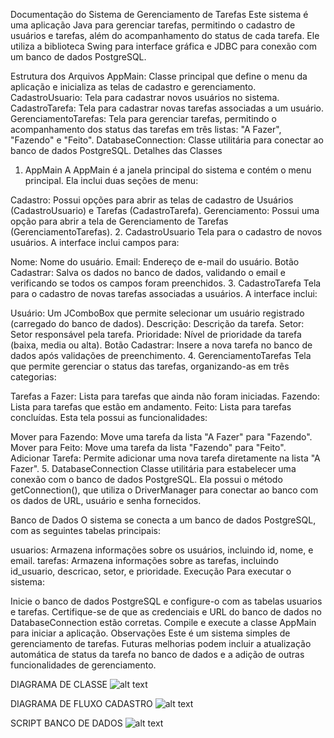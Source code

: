 Documentação do Sistema de Gerenciamento de Tarefas
Este sistema é uma aplicação Java para gerenciar tarefas, permitindo o cadastro de usuários e tarefas, além do acompanhamento do status de cada tarefa. Ele utiliza a biblioteca Swing para interface gráfica e JDBC para conexão com um banco de dados PostgreSQL.

Estrutura dos Arquivos
AppMain: Classe principal que define o menu da aplicação e inicializa as telas de cadastro e gerenciamento.
CadastroUsuario: Tela para cadastrar novos usuários no sistema.
CadastroTarefa: Tela para cadastrar novas tarefas associadas a um usuário.
GerenciamentoTarefas: Tela para gerenciar tarefas, permitindo o acompanhamento dos status das tarefas em três listas: "A Fazer", "Fazendo" e "Feito".
DatabaseConnection: Classe utilitária para conectar ao banco de dados PostgreSQL.
Detalhes das Classes
1. AppMain
A AppMain é a janela principal do sistema e contém o menu principal. Ela inclui duas seções de menu:

Cadastro: Possui opções para abrir as telas de cadastro de Usuários (CadastroUsuario) e Tarefas (CadastroTarefa).
Gerenciamento: Possui uma opção para abrir a tela de Gerenciamento de Tarefas (GerenciamentoTarefas).
2. CadastroUsuario
Tela para o cadastro de novos usuários. A interface inclui campos para:

Nome: Nome do usuário.
Email: Endereço de e-mail do usuário.
Botão Cadastrar: Salva os dados no banco de dados, validando o email e verificando se todos os campos foram preenchidos.
3. CadastroTarefa
Tela para o cadastro de novas tarefas associadas a usuários. A interface inclui:

Usuário: Um JComboBox que permite selecionar um usuário registrado (carregado do banco de dados).
Descrição: Descrição da tarefa.
Setor: Setor responsável pela tarefa.
Prioridade: Nível de prioridade da tarefa (baixa, media ou alta).
Botão Cadastrar: Insere a nova tarefa no banco de dados após validações de preenchimento.
4. GerenciamentoTarefas
Tela que permite gerenciar o status das tarefas, organizando-as em três categorias:

Tarefas a Fazer: Lista para tarefas que ainda não foram iniciadas.
Fazendo: Lista para tarefas que estão em andamento.
Feito: Lista para tarefas concluídas.
Esta tela possui as funcionalidades:

Mover para Fazendo: Move uma tarefa da lista "A Fazer" para "Fazendo".
Mover para Feito: Move uma tarefa da lista "Fazendo" para "Feito".
Adicionar Tarefa: Permite adicionar uma nova tarefa diretamente na lista "A Fazer".
5. DatabaseConnection
Classe utilitária para estabelecer uma conexão com o banco de dados PostgreSQL. Ela possui o método getConnection(), que utiliza o DriverManager para conectar ao banco com os dados de URL, usuário e senha fornecidos.

Banco de Dados
O sistema se conecta a um banco de dados PostgreSQL, com as seguintes tabelas principais:

usuarios: Armazena informações sobre os usuários, incluindo id, nome, e email.
tarefas: Armazena informações sobre as tarefas, incluindo id_usuario, descricao, setor, e prioridade.
Execução
Para executar o sistema:

Inicie o banco de dados PostgreSQL e configure-o com as tabelas usuarios e tarefas.
Certifique-se de que as credenciais e URL do banco de dados no DatabaseConnection estão corretas.
Compile e execute a classe AppMain para iniciar a aplicação.
Observações
Este é um sistema simples de gerenciamento de tarefas. Futuras melhorias podem incluir a atualização automática de status da tarefa no banco de dados e a adição de outras funcionalidades de gerenciamento.


DIAGRAMA DE CLASSE
![alt text](image.png)

DIAGRAMA DE FLUXO CADASTRO
![alt text](image-1.png)

SCRIPT BANCO DE DADOS
![alt text](image-2.png)